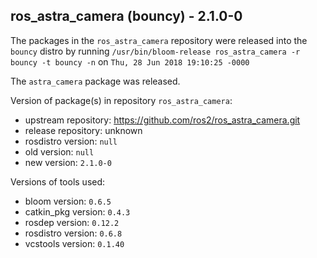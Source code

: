## ros_astra_camera (bouncy) - 2.1.0-0

The packages in the `ros_astra_camera` repository were released into the `bouncy` distro by running `/usr/bin/bloom-release ros_astra_camera -r bouncy -t bouncy -n` on `Thu, 28 Jun 2018 19:10:25 -0000`

The `astra_camera` package was released.

Version of package(s) in repository `ros_astra_camera`:

- upstream repository: https://github.com/ros2/ros_astra_camera.git
- release repository: unknown
- rosdistro version: `null`
- old version: `null`
- new version: `2.1.0-0`

Versions of tools used:

- bloom version: `0.6.5`
- catkin_pkg version: `0.4.3`
- rosdep version: `0.12.2`
- rosdistro version: `0.6.8`
- vcstools version: `0.1.40`


